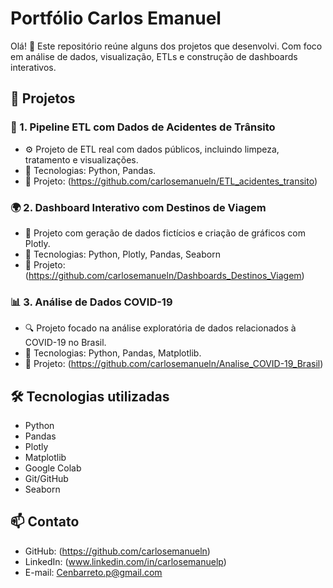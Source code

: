 # Portfólio Carlos Emanuel

Olá! 👋 Este repositório reúne alguns dos projetos que desenvolvi. Com foco em análise de dados, visualização, ETLs e construção de dashboards interativos.


## 📂 Projetos

### 🚧 1. Pipeline ETL com Dados de Acidentes de Trânsito
- ⚙️ Projeto de ETL real com dados públicos, incluindo limpeza, tratamento e visualizações.
- 🧰 Tecnologias: Python, Pandas.
- 🔗 Projeto: (https://github.com/carlosemanueln/ETL_acidentes_transito)

### 🌍 2. Dashboard Interativo com Destinos de Viagem
- 🎯 Projeto com geração de dados fictícios e criação de gráficos com Plotly.
- 🧰 Tecnologias: Python, Plotly, Pandas, Seaborn
- 🔗 Projeto: (https://github.com/carlosemanueln/Dashboards_Destinos_Viagem)

### 📊 3. Análise de Dados COVID-19
- 🔍 Projeto focado na análise exploratória de dados relacionados à COVID-19 no Brasil.
- 🧰 Tecnologias: Python, Pandas, Matplotlib.
- 🔗 Projeto: (https://github.com/carlosemanueln/Analise_COVID-19_Brasil)


## 🛠️ Tecnologias utilizadas

- Python
- Pandas
- Plotly
- Matplotlib
- Google Colab
- Git/GitHub
- Seaborn


## 📫 Contato

- GitHub: (https://github.com/carlosemanueln)
- LinkedIn: (www.linkedin.com/in/carlosemanuelp)
- E-mail: Cenbarreto.p@gmail.com


